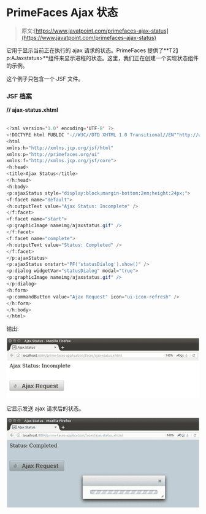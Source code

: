 # PrimeFaces Ajax 状态

> 原文:[https://www.javatpoint.com/primefaces-ajax-status](https://www.javatpoint.com/primefaces-ajax-status)

它用于显示当前正在执行的 ajax 请求的状态。PrimeFaces 提供了**T2】p:AJaxstatus>**组件来显示进程的状态。这里，我们正在创建一个实现状态组件的示例。

这个例子只包含一个 JSF 文件。

### JSF 档案

**// ajax-status.xhtml**

```java

<?xml version='1.0' encoding='UTF-8' ?>
<!DOCTYPE html PUBLIC "-//W3C//DTD XHTML 1.0 Transitional//EN""http://www.w3.org/TR/xhtml1/DTD/xhtml1-transitional.dtd">
<html 
xmlns:h="http://xmlns.jcp.org/jsf/html"
xmlns:p="http://primefaces.org/ui"
xmlns:f="http://xmlns.jcp.org/jsf/core">
<h:head>
<title>Ajax Status</title>
</h:head>
<h:body>
<p:ajaxStatus style="display:block;margin-bottom:2em;height:24px;">
<f:facet name="default">
<h:outputText value="Ajax Status: Incomplete" />
</f:facet>
<f:facet name="start">
<p:graphicImage nameimg/ajaxstatus.gif" />
</f:facet>
<f:facet name="complete">
<h:outputText value="Status: Completed" />
</f:facet>
</p:ajaxStatus>
<p:ajaxStatus onstart="PF('statusDialog').show()" />
<p:dialog widgetVar="statusDialog" modal="true">
<p:graphicImage nameimg/ajaxstatus.gif" />
</p:dialog>
<h:form>
<p:commandButton value="Ajax Request" icon="ui-icon-refresh" />
</h:form>
</h:body>
</html>

```

输出:

![PrimeFaces Status 1](img/1184624428370f22594f44a1d8dacf78.png)

它显示发送 ajax 请求后的状态。

![PrimeFaces Status 2](img/98d00cfa4b5e86480580c98625eb6357.png)